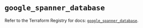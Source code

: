# `google_spanner_database`

Refer to the Terraform Registry for docs: [`google_spanner_database`](https://registry.terraform.io/providers/hashicorp/google-beta/6.14.0/docs/resources/google_spanner_database).

